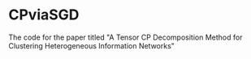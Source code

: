 # CPviaSGD
The code for the paper titled "A Tensor CP Decomposition Method for Clustering Heterogeneous Information Networks"
